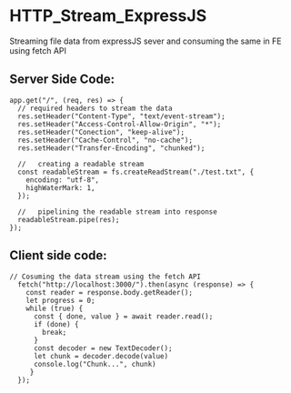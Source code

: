 # HTTP_Stream_ExpressJS
Streaming file data from expressJS sever and consuming the same in FE using fetch API

## Server Side Code:
```
app.get("/", (req, res) => {
  // required headers to stream the data
  res.setHeader("Content-Type", "text/event-stream");
  res.setHeader("Access-Control-Allow-Origin", "*");
  res.setHeader("Conection", "keep-alive");
  res.setHeader("Cache-Control", "no-cache");
  res.setHeader("Transfer-Encoding", "chunked");

  //   creating a readable stream
  const readableStream = fs.createReadStream("./test.txt", {
    encoding: "utf-8",
    highWaterMark: 1,
  });

  //   pipelining the readable stream into response
  readableStream.pipe(res);
});

```

## Client side code:

```
// Cosuming the data stream using the fetch API
  fetch("http://localhost:3000/").then(async (response) => {
    const reader = response.body.getReader();
    let progress = 0;
    while (true) {
      const { done, value } = await reader.read();
      if (done) {
        break;
      }
      const decoder = new TextDecoder();
      let chunk = decoder.decode(value)
      console.log("Chunk...", chunk)
     }
  });
```
